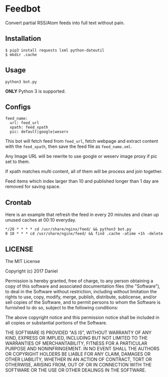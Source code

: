 # Feedbot

Convert partial RSS/Atom feeds into full text without pain.

## Installation

```
$ pip3 install requests lxml python-dateutil
$ mkdir .cache
```

## Usage

```
python3 bot.py
```

**ONLY** Python 3 is supported.

## Configs

```
feed_name:
  url: feed_url
  xpath: feed_xpath
  pic: default|google|weserv
```

This bot will fetch feed from `feed_url`, fetch webpage and extract content with the `feed_xpath`, then save the feed file as `feed_name.xml`.

Any Image URL will be rewrite to use google or weserv image proxy if pic set to them.

If xpath matches multi content, all of them will be process and join together.

Feed items which index larger than 10 and published longer than 1 day are removed for saving space.

## Crontab

Here is an example that refresh the feed in every 20 minutes and clean up unused caches at 00:10 everyday.

```
*/20 * * * * cd /usr/share/nginx/feed/ && python3 bot.py
0 10 * * * cd /usr/share/nginx/feed/ && find .cache -atime +1h -delete
```

## LICENSE

The MIT License

Copyright (c) 2017 Daniel

Permission is hereby granted, free of charge, to any person obtaining a copy
of this software and associated documentation files (the "Software"), to deal
in the Software without restriction, including without limitation the rights
to use, copy, modify, merge, publish, distribute, sublicense, and/or sell
copies of the Software, and to permit persons to whom the Software is
furnished to do so, subject to the following conditions:

The above copyright notice and this permission notice shall be included in
all copies or substantial portions of the Software.

THE SOFTWARE IS PROVIDED "AS IS", WITHOUT WARRANTY OF ANY KIND, EXPRESS OR
IMPLIED, INCLUDING BUT NOT LIMITED TO THE WARRANTIES OF MERCHANTABILITY,
FITNESS FOR A PARTICULAR PURPOSE AND NONINFRINGEMENT. IN NO EVENT SHALL THE
AUTHORS OR COPYRIGHT HOLDERS BE LIABLE FOR ANY CLAIM, DAMAGES OR OTHER
LIABILITY, WHETHER IN AN ACTION OF CONTRACT, TORT OR OTHERWISE, ARISING FROM,
OUT OF OR IN CONNECTION WITH THE SOFTWARE OR THE USE OR OTHER DEALINGS IN
THE SOFTWARE.

